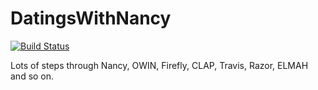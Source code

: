 DatingsWithNancy
================

[![Build Status](https://travis-ci.org/makovich/DatingsWithNancy.png)](https://travis-ci.org/makovich/DatingsWithNancy)

Lots of steps through Nancy, OWIN, Firefly, CLAP, Travis, Razor, ELMAH and so on.
